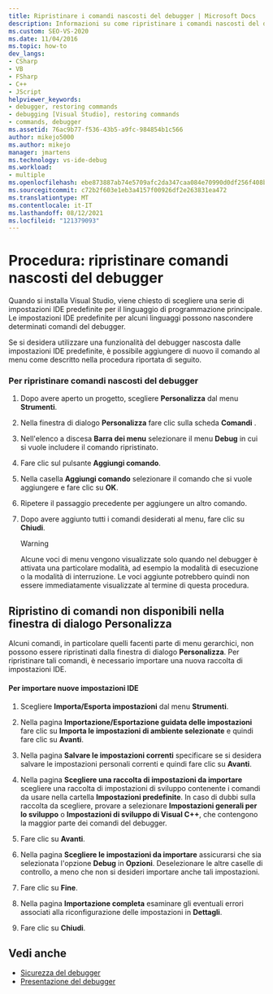 ```yaml
---
title: Ripristinare i comandi nascosti del debugger | Microsoft Docs
description: Informazioni su come ripristinare i comandi nascosti del debugger Visual Studio. Le impostazioni IDE predefinite per alcuni linguaggi possono nascondere determinati comandi del debugger.
ms.custom: SEO-VS-2020
ms.date: 11/04/2016
ms.topic: how-to
dev_langs:
- CSharp
- VB
- FSharp
- C++
- JScript
helpviewer_keywords:
- debugger, restoring commands
- debugging [Visual Studio], restoring commands
- commands, debugger
ms.assetid: 76ac9b77-f536-43b5-a9fc-984854b1c566
author: mikejo5000
ms.author: mikejo
manager: jmartens
ms.technology: vs-ide-debug
ms.workload:
- multiple
ms.openlocfilehash: ebe873887ab74e5709afc2da347caa084e70990d0df256f408b45f3ccc7dd0a5
ms.sourcegitcommit: c72b2f603e1eb3a4157f00926df2e263831ea472
ms.translationtype: MT
ms.contentlocale: it-IT
ms.lasthandoff: 08/12/2021
ms.locfileid: "121379093"
---
```

# <a name="how-to-restore-hidden-debugger-commands"></a>Procedura: ripristinare comandi nascosti del debugger
Quando si installa Visual Studio, viene chiesto di scegliere una serie di impostazioni IDE predefinite per il linguaggio di programmazione principale. Le impostazioni IDE predefinite per alcuni linguaggi possono nascondere determinati comandi del debugger.

 Se si desidera utilizzare una funzionalità del debugger nascosta dalle impostazioni IDE predefinite, è possibile aggiungere di nuovo il comando al menu come descritto nella procedura riportata di seguito.

### <a name="to-restore-hidden-debugger-commands"></a>Per ripristinare comandi nascosti del debugger

1. Dopo avere aperto un progetto, scegliere **Personalizza** dal menu **Strumenti**.

2. Nella finestra di dialogo **Personalizza** fare clic sulla scheda **Comandi** .

3. Nell'elenco a discesa **Barra dei menu** selezionare il menu **Debug** in cui si vuole includere il comando ripristinato.

4. Fare clic sul pulsante **Aggiungi comando**.

5. Nella casella **Aggiungi comando** selezionare il comando che si vuole aggiungere e fare clic su **OK**.

6. Ripetere il passaggio precedente per aggiungere un altro comando.

7. Dopo avere aggiunto tutti i comandi desiderati al menu, fare clic su **Chiudi**.

    > [!WARNING]
    > Alcune voci di menu vengono visualizzate solo quando nel debugger è attivata una particolare modalità, ad esempio la modalità di esecuzione o la modalità di interruzione. Le voci aggiunte potrebbero quindi non essere immediatamente visualizzate al termine di questa procedura.

## <a name="restoring-commands-not-available-from-the-customize-dialog-box"></a>Ripristino di comandi non disponibili nella finestra di dialogo Personalizza
 Alcuni comandi, in particolare quelli facenti parte di menu gerarchici, non possono essere ripristinati dalla finestra di dialogo **Personalizza**. Per ripristinare tali comandi, è necessario importare una nuova raccolta di impostazioni IDE.

#### <a name="to-import-new-ide-settings"></a>Per importare nuove impostazioni IDE

1. Scegliere **Importa/Esporta impostazioni** dal menu **Strumenti**.

2. Nella pagina **Importazione/Esportazione guidata delle impostazioni** fare clic su **Importa le impostazioni di ambiente selezionate** e quindi fare clic su **Avanti**.

3. Nella pagina **Salvare le impostazioni correnti** specificare se si desidera salvare le impostazioni personali correnti e quindi fare clic su **Avanti**.

4. Nella pagina **Scegliere una raccolta di impostazioni da importare** scegliere una raccolta di impostazioni di sviluppo contenente i comandi da usare nella cartella **Impostazioni predefinite**. In caso di dubbi sulla raccolta da scegliere, provare a selezionare **Impostazioni generali per lo sviluppo** o **Impostazioni di sviluppo di Visual C++**, che contengono la maggior parte dei comandi del debugger.

5. Fare clic su **Avanti**.

6. Nella pagina **Scegliere le impostazioni da importare** assicurarsi che sia selezionata l'opzione **Debug** in **Opzioni**. Deselezionare le altre caselle di controllo, a meno che non si desideri importare anche tali impostazioni.

7. Fare clic su **Fine**.

8. Nella pagina **Importazione completa** esaminare gli eventuali errori associati alla riconfigurazione delle impostazioni in **Dettagli**.

9. Fare clic su **Chiudi**.

## <a name="see-also"></a>Vedi anche
- [Sicurezza del debugger](../debugger/debugger-security.md)
- [Presentazione del debugger](../debugger/debugger-feature-tour.md)